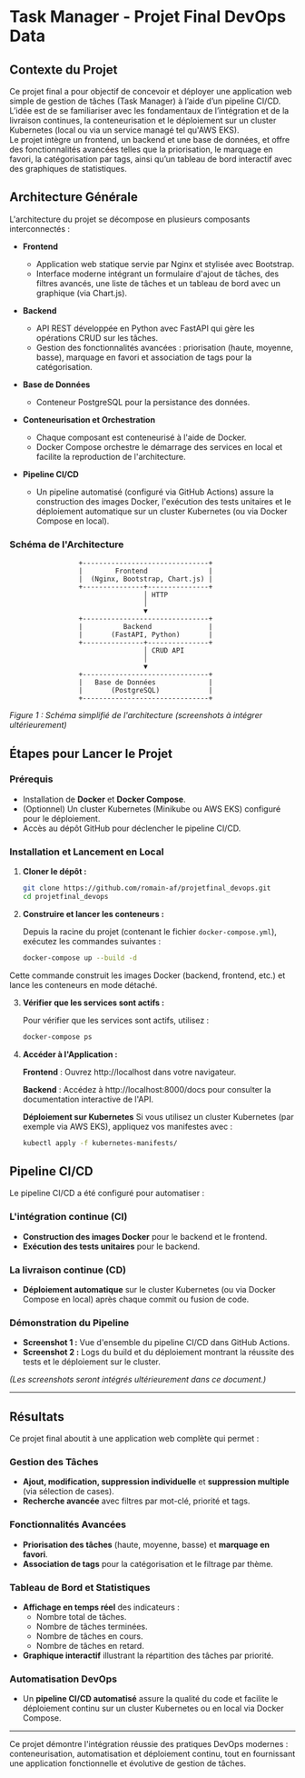 # Task Manager - Projet Final DevOps Data

## Contexte du Projet
Ce projet final a pour objectif de concevoir et déployer une application web simple de gestion de tâches (Task Manager) à l’aide d’un pipeline CI/CD.  
L’idée est de se familiariser avec les fondamentaux de l’intégration et de la livraison continues, la conteneurisation et le déploiement sur un cluster Kubernetes (local ou via un service managé tel qu'AWS EKS).  
Le projet intègre un frontend, un backend et une base de données, et offre des fonctionnalités avancées telles que la priorisation, le marquage en favori, la catégorisation par tags, ainsi qu’un tableau de bord interactif avec des graphiques de statistiques.

## Architecture Générale
L'architecture du projet se décompose en plusieurs composants interconnectés :

- **Frontend**  
  - Application web statique servie par Nginx et stylisée avec Bootstrap.  
  - Interface moderne intégrant un formulaire d'ajout de tâches, des filtres avancés, une liste de tâches et un tableau de bord avec un graphique (via Chart.js).

- **Backend**  
  - API REST développée en Python avec FastAPI qui gère les opérations CRUD sur les tâches.  
  - Gestion des fonctionnalités avancées : priorisation (haute, moyenne, basse), marquage en favori et association de tags pour la catégorisation.

- **Base de Données**  
  - Conteneur PostgreSQL pour la persistance des données.

- **Conteneurisation et Orchestration**  
  - Chaque composant est conteneurisé à l'aide de Docker.  
  - Docker Compose orchestre le démarrage des services en local et facilite la reproduction de l'architecture.

- **Pipeline CI/CD**  
  - Un pipeline automatisé (configuré via GitHub Actions) assure la construction des images Docker, l'exécution des tests unitaires et le déploiement automatique sur un cluster Kubernetes (ou via Docker Compose en local).

### Schéma de l'Architecture

  ```plaintext
                   +-------------------------------+
                   |        Frontend               |
                   |  (Nginx, Bootstrap, Chart.js) |
                   +---------------+---------------+
                                   │ HTTP
                                   │
                                   ▼
                   +-------------------------------+
                   |          Backend              |
                   |       (FastAPI, Python)       |
                   +---------------+---------------+
                                   │ CRUD API
                                   │
                                   ▼
                   +-------------------------------+
                   |   Base de Données             |
                   |       (PostgreSQL)            |
                   +-------------------------------+
```

*Figure 1 : Schéma simplifié de l'architecture (screenshots à intégrer ultérieurement)*

## Étapes pour Lancer le Projet

### Prérequis
- Installation de **Docker** et **Docker Compose**.
- (Optionnel) Un cluster Kubernetes (Minikube ou AWS EKS) configuré pour le déploiement.
- Accès au dépôt GitHub pour déclencher le pipeline CI/CD.

### Installation et Lancement en Local
1. **Cloner le dépôt :**
   ```bash
   git clone https://github.com/romain-af/projetfinal_devops.git
   cd projetfinal_devops
    ```

2. **Construire et lancer les conteneurs  :**

    Depuis la racine du projet (contenant le fichier `docker-compose.yml`), exécutez les commandes suivantes :

    ```bash
    docker-compose up --build -d
    ```

Cette commande construit les images Docker (backend, frontend, etc.) et lance les conteneurs en mode détaché.

3. **Vérifier que les services sont actifs   :**

    Pour vérifier que les services sont actifs, utilisez :

    ```bash
    docker-compose ps
    ```

4. **Accéder à l'Application   :**
 
    **Frontend** :
    Ouvrez http://localhost dans votre navigateur.

    **Backend** :
    Accédez à http://localhost:8000/docs pour consulter la documentation interactive de l'API.

    **Déploiement sur Kubernetes**
    Si vous utilisez un cluster Kubernetes (par exemple via AWS EKS), appliquez vos manifestes avec :

    ```bash
    kubectl apply -f kubernetes-manifests/
    ```

## Pipeline CI/CD

Le pipeline CI/CD a été configuré pour automatiser :

### L'intégration continue (CI)
- **Construction des images Docker** pour le backend et le frontend.
- **Exécution des tests unitaires** pour le backend.

### La livraison continue (CD)
- **Déploiement automatique** sur le cluster Kubernetes (ou via Docker Compose en local) après chaque commit ou fusion de code.

### Démonstration du Pipeline
- **Screenshot 1 :** Vue d'ensemble du pipeline CI/CD dans GitHub Actions.
- **Screenshot 2 :** Logs du build et du déploiement montrant la réussite des tests et le déploiement sur le cluster.

*(Les screenshots seront intégrés ultérieurement dans ce document.)*

---

## Résultats

Ce projet final aboutit à une application web complète qui permet :

### Gestion des Tâches
- **Ajout, modification, suppression individuelle** et **suppression multiple** (via sélection de cases).
- **Recherche avancée** avec filtres par mot-clé, priorité et tags.

### Fonctionnalités Avancées
- **Priorisation des tâches** (haute, moyenne, basse) et **marquage en favori**.
- **Association de tags** pour la catégorisation et le filtrage par thème.

### Tableau de Bord et Statistiques
- **Affichage en temps réel** des indicateurs :
  - Nombre total de tâches.
  - Nombre de tâches terminées.
  - Nombre de tâches en cours.
  - Nombre de tâches en retard.
- **Graphique interactif** illustrant la répartition des tâches par priorité.

### Automatisation DevOps
- Un **pipeline CI/CD automatisé** assure la qualité du code et facilite le déploiement continu sur un cluster Kubernetes ou en local via Docker Compose.

---

Ce projet démontre l'intégration réussie des pratiques DevOps modernes : conteneurisation, automatisation et déploiement continu, tout en fournissant une application fonctionnelle et évolutive de gestion de tâches.
